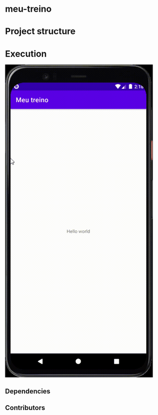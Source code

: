 # meu-treino
 
# Project structure

# Execution

![alt text](https://github.com/edilsonvilarinho/meu-treino/blob/_%239/img/Android-Emulator-Pixel_4_XL_API_26_5554-2021-02-25-23-18-03.gif)

## Dependencies 

## Contributors 
